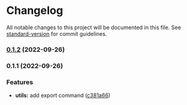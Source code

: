 # Changelog

All notable changes to this project will be documented in this file. See [standard-version](https://github.com/conventional-changelog/standard-version) for commit guidelines.

### [0.1.2](https://github.com/ryanhatfield/reflog/compare/v0.1.1...v0.1.2) (2022-09-26)

### 0.1.1 (2022-09-26)


### Features

* **utils:** add export command ([c381a66](https://github.com/ryanhatfield/reflog/commit/c381a662c809682af10ef317fae4f772198cba7b))
